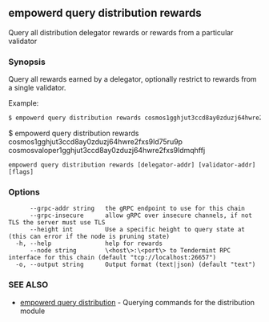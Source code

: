 ## empowerd query distribution rewards

Query all distribution delegator rewards or rewards from a particular validator

### Synopsis

Query all rewards earned by a delegator, optionally restrict to rewards from a single validator.

Example:
```bash
$ empowerd query distribution rewards cosmos1gghjut3ccd8ay0zduzj64hwre2fxs9ld75ru9p
```
$ empowerd query distribution rewards cosmos1gghjut3ccd8ay0zduzj64hwre2fxs9ld75ru9p cosmosvaloper1gghjut3ccd8ay0zduzj64hwre2fxs9ldmqhffj

```
empowerd query distribution rewards [delegator-addr] [validator-addr] [flags]
```

### Options

```
      --grpc-addr string   the gRPC endpoint to use for this chain
      --grpc-insecure      allow gRPC over insecure channels, if not TLS the server must use TLS
      --height int         Use a specific height to query state at (this can error if the node is pruning state)
  -h, --help               help for rewards
      --node string        \<host\>:\<port\> to Tendermint RPC interface for this chain (default "tcp://localhost:26657")
  -o, --output string      Output format (text|json) (default "text")
```

### SEE ALSO

* [empowerd query distribution](empowerd_query_distribution.md)	 - Querying commands for the distribution module

